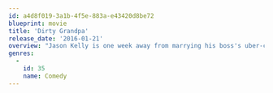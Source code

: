 ```yaml
---
id: a4d8f019-3a1b-4f5e-883a-e43420d8be72
blueprint: movie
title: 'Dirty Grandpa'
release_date: '2016-01-21'
overview: "Jason Kelly is one week away from marrying his boss's uber-controlling daughter, putting him on the fast track for a partnership at the law firm. However, when the straight-laced Jason is tricked into driving his foul-mouthed grandfather, Dick, to Daytona for spring break, his pending nuptials are suddenly in jeopardy. Between riotous frat parties, bar fights, and an epic night of karaoke, Dick is on a quest to live his life to the fullest and bring Jason along for the ride."
genres:
  -
    id: 35
    name: Comedy
---
```

